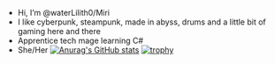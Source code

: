 - Hi, I’m @waterLilith0/Miri
- I like cyberpunk, steampunk, made in abyss, drums and a little bit of gaming here and there
- Apprentice tech mage learning C#
- She/Her
[![Anurag's GitHub stats](https://github-readme-stats.vercel.app/api?username=waterLilith0)](https://github.com/anuraghazra/github-readme-stats)
[![trophy](https://github-profile-trophy.vercel.app/?username=waterLilith0&theme=onedark)](https://github.com/ryo-ma/github-profile-trophy)

<!---
waterLilith0/waterLilith0 is a ✨ special ✨ repository because its `README.md` (this file) appears on your GitHub profile.
You can click the Preview link to take a look at your changes.
--->
